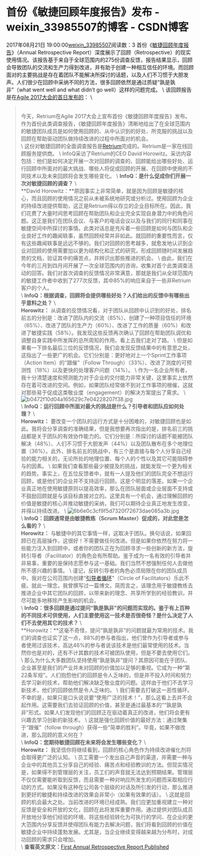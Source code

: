 # 首份《敏捷回顾年度报告》发布 - weixin_33985507的博客 - CSDN博客
2017年08月21日 19:00:00[weixin_33985507](https://me.csdn.net/weixin_33985507)阅读数：3
首份《[敏捷回顾年度报告](%5C)》（Annual Retrospective Report）深度展示了回顾（Retrospective）的现实使用情况。该报告基于来自于全球范围内的275份调查反馈，报告结果显示，回顾会导致团队的交流和生产力得到改进，并有助于创建一种相互信任的环境。而回顾面对的主要挑战是存在着团队不能解决所探讨的话题，以及人们不习惯于大胆发声。人们很少在回顾中采纳不同的方法，很多回顾依然是通过质疑“孰是孰非”（what went well and what didn’t go well）这样的问题完成。
\\
该回顾报告是在[Agile 2017大会的首日发布的](%5C)：
\\
> \
今天，Retrium在Agile 2017大会上宣布首份《敏捷回顾年度报告》发布。作为首份此类调查报告，《敏捷回顾年度报告》清晰地给出了在全球范围内的敏捷团队成员是如何使用回顾的、从中认识到的好处、所克服的挑战以及回顾在帮助驱动团队做持续改进的过程中所面对的机会。
\
\\
这份对敏捷回顾的全面调查报告是[Retrium](%5C)完成的。Retrium是一家在线回顾服务提供商。
\\
InfoQ采访了Retrium的CEO David Horowitz。采访内容包括：他们是如何决定开展一次对回顾的调查的、回顾能给出哪些好处、运行回顾中所面对的最大挑战、哪些人将促成回顾的开展、在回顾中使用的不同技术以及未来回顾将会发生哪些变化。
\\
**InfoQ：是什么促成你们开展一次对敏捷回顾的调查？**
\\
> \
**David Horowitz：**原因事实上非常简单，就是因为回顾是敏捷的核心，而且回顾的使用情况之前从未被系统地研究或分析过。使用回顾为企业的持续改进提供帮助，这正是Retrium得以存立的企业目标所在。因此，我们花费了大量时间思考回顾在帮助团队和企业完全实现自身潜力中的角色问题。这正是我们在团队会议、与客户的电话会议以及与我们的同行和同事在敏捷空间中所探讨的事情。此类对话总是充斥着一些回顾是如何与团队和企业良好工作的趣闻轶事，虽然回顾经常并非如此。就回顾的重要性而言，仅有这些趣闻轶事是远远不够的。我们对回顾的思考越多，就愈发地认识到企业对回顾的使用需要加以更为结构化和正式的研究，形成回顾随时间发展趋势的文档，验证其中的痛苦点，并辨识出那些推进的机会。
\\
由此，我们在今年的三月到四月间开展了一次全球范围内的咨询，收集对首个此类调查活动的回答。我们对首次调查的反馈情况非常满意，那就是我们从全球范围内的敏捷工作者中收到了277次反馈，其中85%的响应来自于一些非Retrium客户的个人。
\
\\
**InfoQ：根据调查，回顾将会提供哪些好处？人们给出的反馈中有哪些出乎意料之处？**
\\
> \
**Horowitz：** 从调查的反馈情况看，对于团队从回顾中认识到的好处，排名前五的分别是：改进了团队内的交流（85%）、创建了一种项目信任的环境（65%）、改进了团队的生产力（60%）、改进了工作的质量（60%）和改进了敏捷实践（58%）。我发现这些反馈再次确认了回顾在帮助团队调优和调整自身实践中所发挥的总所周知的作用。看上去我们走对了路。
\\
但是如果看一下排名最后三位的反馈情况，我们会发现反馈结果中的有意思之处，这指出了一些更广的机会。它们分别是：更好地对上一个Sprint工作事项（Action Item）的“跟催”（Follow Through）（33%）、改进了测度的可预测性（18%）以及更快的处理客户问题（14%）。
\\
作为一名企业所有者，我十分清楚速度和预测能力对于企业的交付能力非常关键，这里事实上依然存在着可改进的空间。例如，如果团队经常做不到对工作事项的根催，这就对那些易于促成这类敬业度（engagement）的解决方案提出了需求。
\\
![b0472f10d04a165629c7e04228207f38.jpg](https://static001.infoq.cn/resource/image/b0/38/b0472f10d04a165629c7e04228207f38.jpg)
\
\\
**InfoQ：运行回顾中所面对最大的挑战是什么？引导者和团队应如何处理？**
\\
> \
**Horowitz：** 要改变一个团队的运行方式是十分困难的，对敏捷回顾也是如此。我将会分享调查的准确结果，但是我想要再次指出的是，排名前三的挑战都是关于团队的有效协作能力的。它们分别是：所探讨的话题不能被团队解决（48%）、人们不习惯于大胆发声（44%）以及团队散布在多个地理位置（36%）。此外，排名前五的挑战中，有三个是直接与每个人分享自己经验的能力相关的，无论所处的地理位置、每个人的个性以及其它可能阻碍参与的因素。
\\
如果我们查看那些最少被提及的挑战，就能发现一个更为相关的趋势。事实上，在五位反馈者中，就有一人提及他们的团队完全不想运行回顾，或是他们的企业并不支持运行回顾。这是个明显的落差。如果一个企业真正地在使用敏捷原则以提高效率，那么在团队层面或企业层面不支持或不鼓励回顾就是与该目标直接对立的。这里具有一个机会，通过理解回顾的价值是敏捷的核心并推动敏捷的采纳，我们可以期待企业真正地发生改变，并得以持续改进。
\\
![6b6e0c3cf9f5d7320f72673dae085a3b.jpg](https://static001.infoq.cn/resource/image/6b/3b/6b6e0c3cf9f5d7320f72673dae085a3b.jpg)
\
\\
**InfoQ：回顾通常是由敏捷教练（Scrum Master）促成的，对此您是怎么看的？**
\\
> \
**Horowitz：** 与敏捷中的其它事情一样，这取决于团队。换句话说，如果回顾已在高层操作，这很好！不需要做任何改进。但是如果你依然在努力将一些能力注入到回顾中，或者你的团队正在为回顾寻求一些创新的新方法，旋转引导者（Facilitator）的角色会有所帮助。鉴于成为一名有效的引导者并非易事，重要的是保持志愿参与这一基础。我们当然不想强制任何人去做他所不感兴趣的事情。
\\
谨记，反转引导者的角色必须局限在你的团队成员中。我对在公司范围内创建“[引导者循环](%5C)\"（Circle of Facilitators）乐此不疲。就此一理念，我曾撰写过一篇博文。简而言之，该理念用于敏捷教练去推进企业中其它团队的回顾，以带来新的理念、共享所学到的经验教训，并尽可能多地移除产生影响的机会。
\
\\
**InfoQ：很多回顾是通过提问“孰是孰非”的问题而实现的。鉴于有上百种的不同技术可供使用，人们主要使用这一技术是否很奇怪？是什么决定了人们不去使用其它的技术？**
\\
> \
**Horowitz：**这毫不奇怪，提问“孰是孰非”的问题就最为常用的技术。我们的调查也证实了这一点，88%的参与者指出，他们曾作为引导者或参与者使用过该技术，高达46%的参与者说该技术是他们最常使用的技术。当然你也是对的，还有不计其数的技术可被团队使用，但是不要去使用它们。
\\
那么为什么大多数团队坚持使用“孰是孰非”提问？其原因可能在于团队、企业甚至是我们的产业并未对回顾的价值加以足够的重视。它成为一种“第22条军规”。人们抱怨他们的回顾是令人乏味的，但是并不投入时间和努力去学习新的技术，帮助他们解决缺乏敬业度的问题。这样由于他们不去学习新技术，他们的回顾依然是令人乏味的。
\\
我们需要去打破这一恶性循环。不幸的是，如果只是口头说说要“使用广泛的技术！”，那么这看上去并不会起作用。这需要我们去验证回顾的价值，甚至是通过最基本的““孰是孰非”形式。如果人们发现他们的回顾正在驱动着真正的改进，他们将会更有兴趣去学习创新的新技术。
\\
这就是强化回顾价值的最好方法：通过聚集于“跟催”（follow through）获得一些“简单的胜利”。毕竟，如果不做改进，那么回顾的意义何在？
\
\\
**InfoQ：您期待敏捷回顾在未来将会发生哪些变化？**
\\
> \
**Horowitz：** 我坚信你将继续看到，回顾的核心角色作为持续改进催化剂将会取得更广泛的认知。
\\
员工需要一个发出自己声音的渠道，并需要一种与企业中的其他员工分享自己的经验、痛苦点和经验教训的方法。但现实情况是，如果得不到管理层的关注，员工们的声音就无法达到预期结果。管理层不仅仅需要能听取到反馈，而且需要一种对响应所发生的问题而采取相应行动的方式。如果没有这种在公司各个层级的对话及所引发的行动，那么推进到更好的敏捷和持续改进的效果会非常小（如果有效果的话）。
\\
这就是回顾的机会最大之处。当前改进的环境已经成熟。我们应更加重视建立一种对反馈是安全和开放的文化，回顾在此将发挥重要作用。通过提供对团队成员开放地分享他们经验的环境、将这些经验转化为可执行的学问、在企业的更大范围内分享反馈并使得团队有能力去解决问题，我们将看到回顾的价值在敏捷企业中持续蓬勃发展。尤其是，当企业继续变得越来越为分布时，对成功回顾的需求只会增加。
\
\\
**查看英文原文：**[First Annual Retrospective Report Published](%5C)

